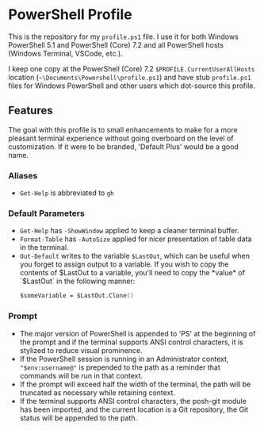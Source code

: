 # PowerShell Profile

This is the repository for my `profile.ps1` file. I use it for both Windows
PowerShell 5.1 and PowerShell (Core) 7.2 and all PowerShell hosts (Windows
Terminal, VSCode, etc.).

I keep one copy at the PowerShell (Core) 7.2
`$PROFILE.CurrentUserAllHosts` location (`~\Documents\Powershell\profile.ps1`)
and have stub `profile.ps1` files for Windows PowerShell and
other users which dot-source this profile.

## Features

The goal with this profile is to small enhancements to make for a more pleasant
terminal experience without going overboard on the level of customization. If it
were to be branded, 'Default Plus' would be a good name.

### Aliases

- `Get-Help` is abbreviated to `gh`

### Default Parameters

- `Get-Help` has `-ShowWindow` applied to keep a cleaner terminal buffer.
- `Format-Table` has `-AutoSize` applied for nicer presentation of table data in
  the terminal.
- `Out-Default` writes to the variable `$LastOut`, which can be useful when you
  forget to assign output to a variable. If you wish to copy the contents of
  $LastOut to a variable, you'll need to copy the *value* of `$LastOut` in
  the following manner:
  ```ps
  $someVariable = $LastOut.Clone()
  ```

### Prompt

- The major version of PowerShell is appended to 'PS' at the beginning of the
  prompt and if the terminal supports ANSI control characters, it is stylized to
  reduce visual prominence.
- If the PowerShell session is running in an Administrator context,
  `"$env:username@"` is prepended to the path as a reminder that commands will
  be run in that context.
- If the prompt will exceed half the width of the terminal, the path will be
  truncated as necessary while retaining context.
- If the terminal supports ANSI control characters, the posh-git module has been
  imported, and the current location is a Git repository, the Git status will be
  appended to the path.